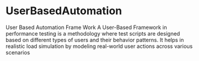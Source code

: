 # UserBasedAutomation
User Based Automation Frame Work
A User-Based Framework in performance testing is a methodology where test scripts are designed based
 on different types of users and their behavior patterns.
 It helps in realistic load simulation by modeling real-world user actions across various scenarios